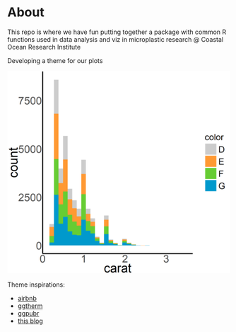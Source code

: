 # About

This repo is where we have fun putting together a package with common R functions used in data analysis and viz in microplastic research @ Coastal Ocean Research Institute

Developing a theme for our plots

![Here's an example based on color scheme of Vancouver Aquarium](https://github.com/aposacka/oprp_package/blob/master/Examples/Webp.net-resizeimage.png)


Theme inspirations:

* [airbnb](https://github.com/ricardo-bion/ggtech/blob/master/R/theme_airbnb_fancy.R)
* [ggtherm](https://github.com/cttobin/ggthemr/blob/master/R/ggthemr.R)
* [ggpubr](https://github.com/kassambara/ggpubr/blob/master/R/theme_pubr.R)
* [this blog](http://joeystanley.com/blog/custom-themes-in-ggplot2)